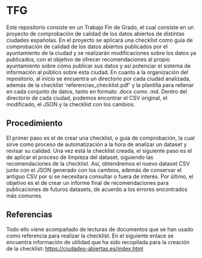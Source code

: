 # TFG
Este repositorio consiste en un Trabajo Fin de Grado, el cual consiste en un proyecto de comprobación de calidad de los datos abiertos de distintas ciudades españolas.
En el proyecto se aplicará una checklist como guía de comprobación de calidad de los datos abiertos publicados por el ayuntamiento de la ciudad y se realizarán modificaciones sobre los datos ya publicados, con el objetivo de ofrecer recomendaciones al propio ayuntamiento sobre cómo publicar sus datos y así potenciar el sistema de información al público sobre esta ciudad.
En cuanto a la organización del repositorio, al inicio se encuentra un directorio por cada ciudad analizada, además de la checklist 'referencias_checklist.pdf' y la plantilla para rellenar en cada conjunto de datos, tanto en formato .docx como .md. Dentro del directorio de cada ciudad, podemos encontrar el CSV original, el modificado, el JSON y la checklist con los cambios.

## Procedimiento
El primer paso es el de crear una checklist, o guía de comprobación, la cual sirve como proceso de automatización a la hora de analizar un dataset y revisar su calidad.
Una vez está la checklist creada, el siguiente paso es el de aplicar el proceso de limpieza del dataset, siguiendo las recomendaciones de la checklist. Así, obtendremos el nuevo dataset CSV junto con el JSON generado con los cambios, además de conservar el antiguo CSV por si se necesitara consultar o fuera de interés.
Por último, el objetivo es el de crear un informe final de recomendaciones para publicaciones de futuros datasets, de acuerdo a los errores encontrados más comunes.

## Referencias
Todo ello viene acompañado de lecturas de documentos que se han usado como referencia para realizar la checklist. En el siguiente enlace se encuentra información de utilidad que ha sido recopilada para la creación de la checklist: https://ciudades-abiertas.es/index.html
